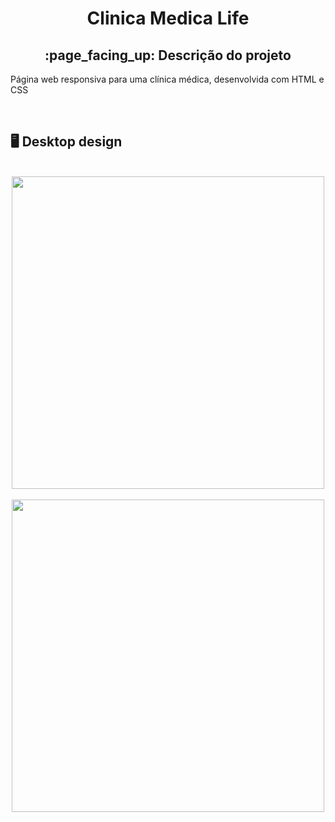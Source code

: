 <h1 align="center">Clinica Medica Life</h1>
<h2 align="center">:page_facing_up: Descrição do projeto</h2>
<p>Página web responsiva para uma clínica médica, desenvolvida com HTML e CSS</p>
<br>

## :desktop_computer: Desktop design
<br>
<div align="center">
<img src="https://github.com/gleicekelly13/Clinica-Medica-Life/assets/80974593/b47f184a-f1fd-4302-a9c4-915c7ea5ad88.png" width="500"/>
</div>
<br>

<div align="center">
<img src="https://github.com/gleicekelly13/Clinica-Medica-Life/assets/80974593/eb50d6cc-bbaa-4ee2-9a83-deb9b9c907c9.png" width="500"/>
</div>

